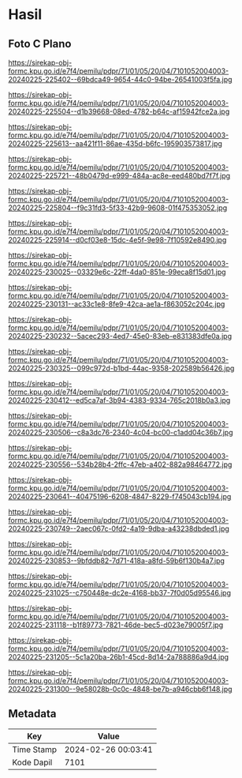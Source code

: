 # Hasil

## Foto C Plano

https://sirekap-obj-formc.kpu.go.id/e7f4/pemilu/pdpr/71/01/05/20/04/7101052004003-20240225-225402--69bdca49-9654-44c0-94be-26541003f5fa.jpg

https://sirekap-obj-formc.kpu.go.id/e7f4/pemilu/pdpr/71/01/05/20/04/7101052004003-20240225-225504--d1b39668-08ed-4782-b64c-af15942fce2a.jpg

https://sirekap-obj-formc.kpu.go.id/e7f4/pemilu/pdpr/71/01/05/20/04/7101052004003-20240225-225613--aa421f11-86ae-435d-b6fc-195903573817.jpg

https://sirekap-obj-formc.kpu.go.id/e7f4/pemilu/pdpr/71/01/05/20/04/7101052004003-20240225-225721--48b0479d-e999-484a-ac8e-eed480bd7f7f.jpg

https://sirekap-obj-formc.kpu.go.id/e7f4/pemilu/pdpr/71/01/05/20/04/7101052004003-20240225-225804--f9c31fd3-5f33-42b9-9608-01f475353052.jpg

https://sirekap-obj-formc.kpu.go.id/e7f4/pemilu/pdpr/71/01/05/20/04/7101052004003-20240225-225914--d0cf03e8-15dc-4e5f-9e98-7f10592e8490.jpg

https://sirekap-obj-formc.kpu.go.id/e7f4/pemilu/pdpr/71/01/05/20/04/7101052004003-20240225-230025--03329e6c-22ff-4da0-851e-99eca8f15d01.jpg

https://sirekap-obj-formc.kpu.go.id/e7f4/pemilu/pdpr/71/01/05/20/04/7101052004003-20240225-230131--ac33c1e8-8fe9-42ca-ae1a-f863052c204c.jpg

https://sirekap-obj-formc.kpu.go.id/e7f4/pemilu/pdpr/71/01/05/20/04/7101052004003-20240225-230232--5acec293-4ed7-45e0-83eb-e831383dfe0a.jpg

https://sirekap-obj-formc.kpu.go.id/e7f4/pemilu/pdpr/71/01/05/20/04/7101052004003-20240225-230325--099c972d-b1bd-44ac-9358-202589b56426.jpg

https://sirekap-obj-formc.kpu.go.id/e7f4/pemilu/pdpr/71/01/05/20/04/7101052004003-20240225-230412--ed5ca7af-3b94-4383-9334-765c2018b0a3.jpg

https://sirekap-obj-formc.kpu.go.id/e7f4/pemilu/pdpr/71/01/05/20/04/7101052004003-20240225-230506--c8a3dc76-2340-4c04-bc00-c1add04c36b7.jpg

https://sirekap-obj-formc.kpu.go.id/e7f4/pemilu/pdpr/71/01/05/20/04/7101052004003-20240225-230556--534b28b4-2ffc-47eb-a402-882a98464772.jpg

https://sirekap-obj-formc.kpu.go.id/e7f4/pemilu/pdpr/71/01/05/20/04/7101052004003-20240225-230641--40475196-6208-4847-8229-f745043cb194.jpg

https://sirekap-obj-formc.kpu.go.id/e7f4/pemilu/pdpr/71/01/05/20/04/7101052004003-20240225-230749--2aec067c-0fd2-4a19-9dba-a43238dbded1.jpg

https://sirekap-obj-formc.kpu.go.id/e7f4/pemilu/pdpr/71/01/05/20/04/7101052004003-20240225-230853--9bfddb82-7d71-418a-a8fd-59b6f130b4a7.jpg

https://sirekap-obj-formc.kpu.go.id/e7f4/pemilu/pdpr/71/01/05/20/04/7101052004003-20240225-231025--c750448e-dc2e-4168-bb37-7f0d05d95546.jpg

https://sirekap-obj-formc.kpu.go.id/e7f4/pemilu/pdpr/71/01/05/20/04/7101052004003-20240225-231118--b1f89773-7821-46de-bec5-d023e79005f7.jpg

https://sirekap-obj-formc.kpu.go.id/e7f4/pemilu/pdpr/71/01/05/20/04/7101052004003-20240225-231205--5c1a20ba-26b1-45cd-8d14-2a788886a9d4.jpg

https://sirekap-obj-formc.kpu.go.id/e7f4/pemilu/pdpr/71/01/05/20/04/7101052004003-20240225-231300--9e58028b-0c0c-4848-be7b-a946cbb6f148.jpg


## Metadata

| Key        | Value               |
| ---------- | ------------------- |
| Time Stamp | 2024-02-26 00:03:41 |
| Kode Dapil | 7101                |



